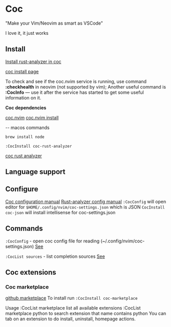 # Coc

"Make your Vim/Neovim as smart as VSCode"

I love it, it just works

## Install

[Install rust-analyzer in coc](https://rust-analyzer.github.io/manual.html#vimneovim)

[coc install page](https://github.com/neoclide/coc.nvim/wiki/Install-coc.nvim)

To check and see if the coc.nvim service is running, use command **:checkhealth** in neovim (not supported by vim);
Another useful command is **:CocInfo** — use it after the service has started to get some useful information on it.

**Coc dependencies**

[coc.nvim](https://github.com/neoclide/coc.nvim)
[coc.nvim install](https://github.com/neoclide/coc.nvim/wiki/Install-coc.nvim)

-- macos commands
```sh
brew install node
```
```vim
:CocInstall coc-rust-analyzer
```

[coc rust analyzer](https://github.com/fannheyward/coc-rust-analyzer)


## Language support


## Configure

[Coc configuration manual](https://github.com/neoclide/coc.nvim/wiki/Using-the-configuration-file)
[Rust-analyzer config manual](https://github.com/fannheyward/coc-rust-analyzer)
`:CocConfig` will open editor for `$HOME/.config/nvim/coc-settings.json` which is JSON
`CocInstall coc-json` will install intellisense for coc-settings.json


## Commands

`:CocConfig` - open coc config file for reading (~/.config/nvim/coc-settings.json)
[See](https://github.com/neoclide/coc.nvim/wiki/Using-the-configuration-file)

`:CocList sources` - list completion sources
[See](https://github.com/neoclide/coc.nvim/wiki/Completion-with-sources#completion-sources)


## Coc extensions

### Coc marketplace

[github marketplace](https://github.com/fannheyward/coc-marketplace)
To install run `:CocInstall coc-marketplace`

Usage
    :CocList marketplace list all available extensions
    :CocList marketplace python to search extension that name contains python
    You can tab on an extension to do install, uninstall, homepage actions.

